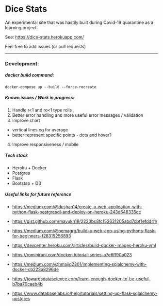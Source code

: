 # Dice Stats

An experimental site that was hastily built during Covid-19 quarantine as a learning project.

See: https://dice-stats.herokuapp.com/

Feel free to add issues (or pull requests)

---

### Development:

##### docker build command:
`docker-compose up --build --force-recreate`

##### Known issues / Work in progress:

1. Handle r<1 and ro<1 type rolls
2. Better error handling and more useful error messages / validation
3. Improve chart
  - vertical lines eg for average
  - better represent specific points - dots and hover?
4. Improve responsiveness / mobile


##### Tech stack

- Heroku + Docker
- Postgres
- Flask
- Bootstap + D3


##### Useful links for future reference

- https://medium.com/@dushan14/create-a-web-application-with-python-flask-postgresql-and-deploy-on-heroku-243d548335cc
- https://gist.github.com/mayukh18/2223bc8fc152631205abd7cbf1efdd41/
- https://medium.com/@pemagrg/build-a-web-app-using-pythons-flask-for-beginners-f28315256893


- https://devcenter.heroku.com/articles/build-docker-images-heroku-yml
- https://rominirani.com/docker-tutorial-series-a7e6ff90a023
- https://medium.com/@hmajid2301/implementing-sqlalchemy-with-docker-cb223a8296de
- https://towardsdatascience.com/learn-enough-docker-to-be-useful-b7ba70caeb4b
- https://www.databaselabs.io/help/tutorials/setting-up-flask-sqlalchemy-postgres
